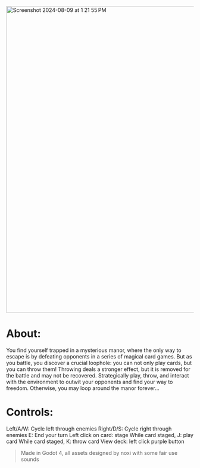 <img width="824" alt="Screenshot 2024-08-09 at 1 21 55 PM" src="https://github.com/user-attachments/assets/81f3e7e1-0c59-4881-9aac-1498ed12db2f">

# About:

You find yourself trapped in a mysterious manor, where the only way to escape is by defeating opponents in a series of magical card games. But as you battle, you discover a crucial loophole: you can not only play cards, but you can throw them! Throwing deals a stronger effect, but it is removed for the battle and may not be recovered. Strategically play, throw, and interact with the environment to outwit your opponents and find your way to freedom. Otherwise, you may loop around the manor forever... 

# Controls:
Left/A/W: Cycle left through enemies
Right/D/S: Cycle right through enemies
E: End your turn
Left click on card: stage
While card staged, J: play card
While card staged, K: throw card
View deck: left click purple button

>Made in Godot 4, all assets designed by noxi with some fair use sounds
